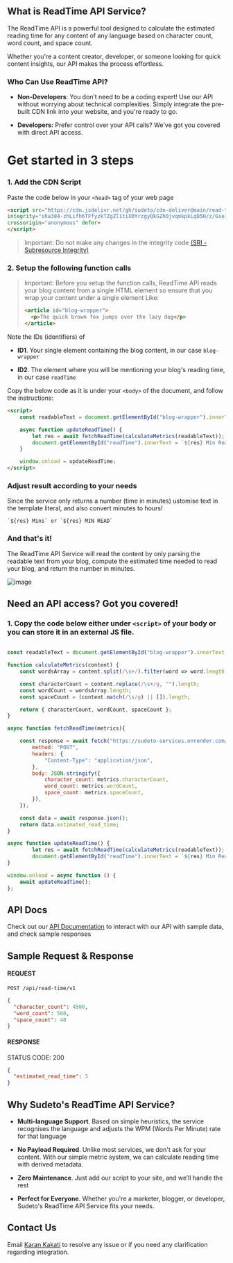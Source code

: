 ## What is ReadTime API Service?

The ReadTime API is a powerful tool designed to calculate the estimated reading time for any content of any language based on character count, word count, and space count.

Whether you're a content creator, developer, or someone looking for quick content insights, our API makes the process effortless.

### Who Can Use ReadTime API?

- **Non-Developers**: You don’t need to be a coding expert! Use our API without worrying about technical complexities. Simply integrate the pre-built CDN link into your website, and you're ready to go.

- **Developers:** Prefer control over your API calls? We've got you covered with direct API access.


# Get started in 3 steps
### 1. Add the CDN Script

Paste the code below in your `<head>` tag of your web page

```html
<script src="https://cdn.jsdelivr.net/gh/sudeto/cdn-deliver@main/read-time/1.1.0/api-client.js"
integrity="sha384-zhLifh6TFfyzkTZgZl1tiXDYrzgyQkGZhOjvqmkpkLqD5H/z/Gse1ZWsnp1YY2re"
crossorigin="anonymous" defer>
</script>
```
> Important: Do not make any changes in the integrity code [(SRI - Subresource Integrity)](https://developer.mozilla.org/en-US/docs/Web/Security/Subresource_Integrity)

### 2. Setup the following function calls

> Important: Before you setup the function calls, ReadTime API reads your blog content from a single HTML element so ensure that you wrap your content under a single element
> Like:
> ```html
> <article id="blog-wrapper">
>   <p>The quick brown fox jumps over the lazy dog</p>
></article>
> ```

Note the IDs (identifiers) of 

- **ID1**. Your single element containing the blog content, in our case `blog-wrapper`
  
- **ID2**. The element where you will be mentioning your blog's reading time, in our case `readTime`

Copy the below code as it is under your `<body>` of the document, and follow the instructions:
```html
<script>
    const readableText = document.getElementById("blog-wrapper").innerText; // replace current ID with yours (refer ID1 above)

    async function updateReadTime() {
        let res = await fetchReadTime(calculateMetrics(readableText));
        document.getElementById("readTime").innerText = `${res} Min Read`; // replace current ID with yours (refer ID2 above)
    }

    window.onload = updateReadTime;
</script>
```

### Adjust result according to your needs

Since the service only returns a number (time in minutes) ustomise text in the template literal, and also convert minutes to hours!
```
`${res} Mins` or `${res} MIN READ`
```


### And that's it!
The ReadTime API Service will read the content by only parsing the readable text from your blog, compute the estimated time needed to read your blog, and return the number in minutes.

![image](https://github.com/user-attachments/assets/e9e79f19-b3d6-4746-a1a5-134a7ba00a57)



## Need an API access? Got you covered!

### 1. Copy the code below either under `<script>` of your body or you can store it in an external JS file.

```javascript

const readableText = document.getElementById("blog-wrapper").innerText; // replace current ID with yours (refer ID1 above)

function calculateMetrics(content) {
    const wordsArray = content.split(/\s+/).filter(word => word.length > 0);

    const characterCount = content.replace(/\s+/g, "").length;
    const wordCount = wordsArray.length;
    const spaceCount = (content.match(/\s/g) || []).length;

    return { characterCount, wordCount, spaceCount };
}

async function fetchReadTime(metrics){

    const response = await fetch("https://sudeto-services.onrender.com/api/read-time/v1", {
        method: "POST",
        headers: {
            "Content-Type": "application/json",
        },
        body: JSON.stringify({
            character_count: metrics.characterCount,
            word_count: metrics.wordCount,
            space_count: metrics.spaceCount,
        }),
    });

    const data = await response.json();
    return data.estimated_read_time;
}

async function updateReadTime() {
        let res = await fetchReadTime(calculateMetrics(readableText));
        document.getElementById("readTime").innerText = `${res} Min Read`; // replace current ID with yours (refer ID2 above)
}

window.onload = async function () {
    await updateReadTime();
};

```


## API Docs
Check out our [API Documentation](https://sudeto-services.onrender.com/api-docs/) to interact with our API with sample data, and check sample responses

## Sample Request & Response
#### REQUEST

`POST /api/read-time/v1` 
```json
{
  "character_count": 4500,
  "word_count": 560,
  "space_count": 40
}
```

#### RESPONSE

STATUS CODE: 200
```JSON
{
  "estimated_read_time": 3
}
```


## Why Sudeto's ReadTime API Service?
- **Multi-language Support**. Based on simple heuristics, the service recognises the language and adjusts the WPM (Words Per Minute) rate for that language

- **No Payload Required**. Unlike most services, we don't ask for your content. With our simple metric system, we
  can calculate reading time with derived metadata.
  
- **Zero Maintenance**. Just add our script to your site, and we’ll handle the rest

- **Perfect for Everyone**. Whether you're a marketer, blogger, or developer, Sudeto's ReadTime API Service fits your needs.

## Contact Us
Email [Karan Kakati](mailto:karanpkofficial@gmail.com) to resolve any issue or if you need any clarification regarding integration.
